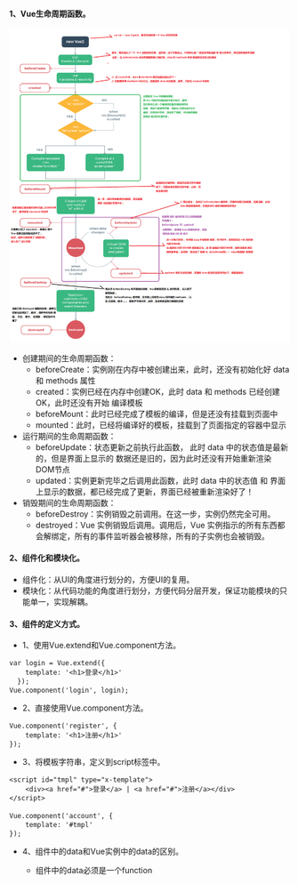 #### 1、Vue生命周期函数。

  ![生命周期](https://github.com/chen-eugene/Web-Interview/blob/master/images/lifecycle.png)

 - 创建期间的生命周期函数：
    + beforeCreate：实例刚在内存中被创建出来，此时，还没有初始化好 data 和 methods 属性
    + created：实例已经在内存中创建OK，此时 data 和 methods 已经创建OK，此时还没有开始 编译模板
    + beforeMount：此时已经完成了模板的编译，但是还没有挂载到页面中
     + mounted：此时，已经将编译好的模板，挂载到了页面指定的容器中显示
 - 运行期间的生命周期函数：
 	  + beforeUpdate：状态更新之前执行此函数， 此时 data 中的状态值是最新的，但是界面上显示的 数据还是旧的，因为此时还没有开始重新渲染DOM节点
  	+ updated：实例更新完毕之后调用此函数，此时 data 中的状态值 和 界面上显示的数据，都已经完成了更新，界面已经被重新渲染好了！
 - 销毁期间的生命周期函数：
  	+ beforeDestroy：实例销毁之前调用。在这一步，实例仍然完全可用。
  	+ destroyed：Vue 实例销毁后调用。调用后，Vue 实例指示的所有东西都会解绑定，所有的事件监听器会被移除，所有的子实例也会被销毁。


#### 2、组件化和模块化。

  - 组件化：从UI的角度进行划分的，方便UI的复用。
  - 模块化：从代码功能的角度进行划分，方便代码分层开发，保证功能模块的只能单一，实现解耦。


#### 3、组件的定义方式。

  - 1、使用Vue.extend和Vue.component方法。
  ```
  var login = Vue.extend({
      template: '<h1>登录</h1>'
    });
  Vue.component('login', login);
  ```
  - 2、直接使用Vue.component方法。
  ```
  Vue.component('register', {
      template: '<h1>注册</h1>'
  });
  ```
  - 3、将模板字符串，定义到script标签中。
  ```
  <script id="tmpl" type="x-template">
      <div><a href="#">登录</a> | <a href="#">注册</a></div>
  </script>
  
  Vue.component('account', {
      template: '#tmpl'
  });
  ```

  - 4、组件中的data和Vue实例中的data的区别。
    
    - 组件中的data必须是一个function
    
    
  


